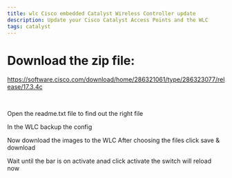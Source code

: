 ```yaml
---
title: wlc Cisco embedded Catalyst Wireless Controller update
description: Update your Cisco Catalyst Access Points and the WLC 
tags: catalyst
---
```


# Download the zip file: 

https://software.cisco.com/download/home/286321061/type/286323077/release/17.3.4c

<br />

Open the readme.txt file to find out the right file
<markdown-image src="wlcupdate/1.PNG" alt="Alt text"></markdown-image>

In the WLC backup the config
<markdown-image src="wlcupdate/2.PNG" alt="Alt text"></markdown-image>

Now download the images to the WLC
After choosing the files click save & download
<markdown-image src="wlcupdate/3.PNG" alt="Alt text"></markdown-image>

Wait until the bar is on activate anad click activate
 the switch will reload now
<markdown-image src="wlcupdate/4.PNG" alt="Alt text"></markdown-image>